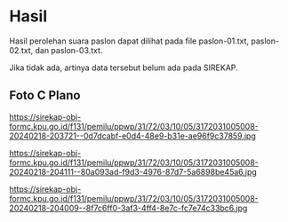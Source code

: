 # Hasil

Hasil perolehan suara paslon dapat dilihat pada file paslon-01.txt, paslon-02.txt, dan paslon-03.txt.

Jika tidak ada, artinya data tersebut belum ada pada SIREKAP.

## Foto C Plano

https://sirekap-obj-formc.kpu.go.id/f131/pemilu/ppwp/31/72/03/10/05/3172031005008-20240218-203721--0d7dcabf-e0d4-48e9-b31e-ae96f9c37859.jpg

https://sirekap-obj-formc.kpu.go.id/f131/pemilu/ppwp/31/72/03/10/05/3172031005008-20240218-204111--80a093ad-f9d3-4976-87d7-5a6898be45a6.jpg

https://sirekap-obj-formc.kpu.go.id/f131/pemilu/ppwp/31/72/03/10/05/3172031005008-20240218-204009--8f7c6ff0-3af3-4ff4-8e7c-fc7e74c33bc6.jpg

